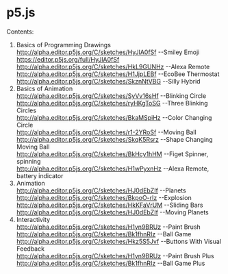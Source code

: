 # p5.js
Contents:
  1. Basics of Programming Drawings  <br/>
              http://alpha.editor.p5js.org/C/sketches/HyJlA0fSf     --Smiley Emoji  <br/>
              https://editor.p5js.org/full/HyJlA0fSf
              http://alpha.editor.p5js.org/C/sketches/HkL9GUNHz     --Alexa Remote  <br/>
              http://alpha.editor.p5js.org/C/sketches/H1JjpLEBf     --EcoBee Thermostat  <br/>
              http://alpha.editor.p5js.org/C/sketches/SkznNtVBG     --Silly Hybrid  <br/>
  2. Basics of Animation <br/>
              http://alpha.editor.p5js.org/C/sketches/SyVv16sHf     --Blinking Circle <br/>
              http://alpha.editor.p5js.org/C/sketches/ryHKgToSG     --Three Blinking Circles <br/>
              http://alpha.editor.p5js.org/C/sketches/BkaMSpiHz     --Color Changing Circle <br/>
              http://alpha.editor.p5js.org/C/sketches/r1-2YRoSf     --Moving Ball <br/>
              http://alpha.editor.p5js.org/C/sketches/SkqK5Rsrz     --Shape Changing Moving Ball <br/>
              http://alpha.editor.p5js.org/C/sketches/BkHcy1hHM     --Figet Spinner, spinning <br/>
              http://alpha.editor.p5js.org/C/sketches/H1wPyxnHz     --Alexa Remote, battery indicator <br/>
  3. Animation <br/>
              http://alpha.editor.p5js.org/C/sketches/HJ0dEbZIf     --Planets <br/>
              http://alpha.editor.p5js.org/C/sketches/BkpoO-rIz     --Explosion <br/>
              http://alpha.editor.p5js.org/C/sketches/HkKFaVrUM     --Sliding Bars <br/>
              http://alpha.editor.p5js.org/C/sketches/HJ0dEbZIf     --Moving Planets <br/>
  4. Interactivity <br/>
              http://alpha.editor.p5js.org/C/sketches/H1yn9BRUz     --Paint Brush <br/>
              http://alpha.editor.p5js.org/C/sketches/Bk1fhnRIz     --Ball Game <br/>
              http://alpha.editor.p5js.org/C/sketches/Hkz5S5Jvf     --Buttons With Visual Feedback <br/>
              http://alpha.editor.p5js.org/C/sketches/H1yn9BRUz     --Paint Brush Plus <br/>
              http://alpha.editor.p5js.org/C/sketches/Bk1fhnRIz     --Ball Game Plus <br/>
              
              


              
              
